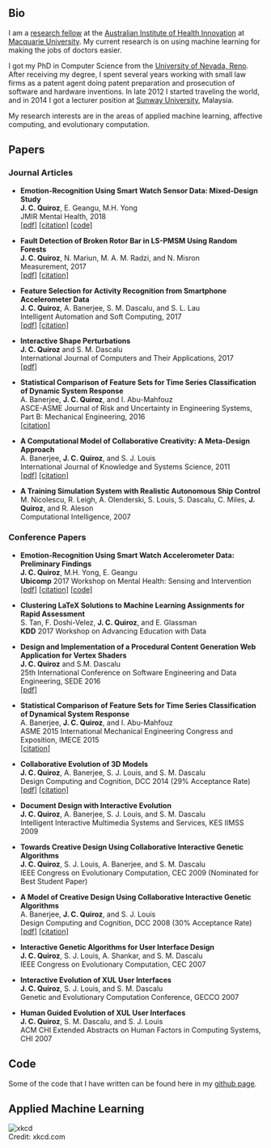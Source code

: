 ## Bio

I am a [research fellow](https://researchers.mq.edu.au/en/persons/juan-quiroz-aguilera) at the [Australian Institute of Health Innovation](https://www.mq.edu.au/research/research-centres-groups-and-facilities/healthy-people/centres/australian-institute-of-health-innovation) at [Macquarie University](https://www.mq.edu.au/).
My current research is on using machine learning for making the jobs of doctors easier.

I got my PhD in Computer Science from the [University of Nevada, Reno](https://www.unr.edu/). After receiving my degree, I spent several years working with small law firms as a patent agent doing patent preparation and prosecution of software and hardware inventions. In late 2012 I started traveling the world, and in 2014 I got a lecturer position at [Sunway University](https://university.sunway.edu.my/), Malaysia. 

My research interests are in the areas of applied machine learning, affective computing, and evolutionary computation. 

## Papers

### Journal Articles
- **Emotion-Recognition Using Smart Watch Sensor Data: Mixed-Design Study**  
**J. C. Quiroz**, E. Geangu, M.H. Yong  
JMIR Mental Health, 2018  
[\[pdf\]](https://mental.jmir.org/2018/3/e10153/pdf)
[\[citation\]](http://doi.org/10.2196/10153)
[\[code\]](https://github.com/juancq/emotion-recognition-walking-acc)


- **Fault Detection of Broken Rotor Bar in LS-PMSM Using Random Forests**  
**J. C. Quiroz**, N. Mariun, M. A. M. Radzi, and N. Misron  
Measurement, 2017  
[\[pdf\]](https://arxiv.org/pdf/1711.02510)
[\[citation\]](https://doi.org/10.1016/j.measurement.2017.11.004)


- **Feature Selection for Activity Recognition from Smartphone Accelerometer Data**  
**J. C. Quiroz**, A. Banerjee, S. M. Dascalu, and S. L. Lau  
Intelligent Automation and Soft Computing, 2017  
[\[pdf\]](https://juancq.github.io/assets/features_accelerometer.pdf)
[\[citation\]](http://www.tandfonline.com/doi/abs/10.1080/10798587.2017.1342400)

- **Interactive Shape Perturbations**  
**J. C. Quiroz** and S. M. Dascalu  
International Journal of Computers and Their Applications, 2017  
[\[pdf\]](https://arxiv.org/pdf/1706.04077.pdf)

- **Statistical Comparison of Feature Sets for Time Series Classification of Dynamic System Response**  
A. Banerjee, **J. C. Quiroz**, and I. Abu-Mahfouz  
ASCE-ASME Journal of Risk and Uncertainty in Engineering Systems, Part B: Mechanical Engineering, 2016  
[\[citation\]](http://risk.asmedigitalcollection.asme.org/article.aspx?articleid=2522536)

- **A Computational Model of Collaborative Creativity: A Meta-Design Approach**  
A. Banerjee, **J. C. Quiroz**, and S. J. Louis  
International Journal of Knowledge and Systems Science, 2011  
[\[pdf\]](https://juancq.github.io/assets/ijkss_creativity.pdf)
[\[citation\]](https://doi.org/10.4018/jkss.2011040105)


- **A Training Simulation System with Realistic Autonomous Ship Control**  
M. Nicolescu, R. Leigh, A. Olenderski, S. Louis, S. Dascalu, C. Miles, **J. Quiroz**, and R. Aleson  
Computational Intelligence, 2007

### Conference Papers
- **Emotion-Recognition Using Smart Watch Accelerometer Data: Preliminary Findings**  
**J. C. Quiroz**, M.H. Yong, E. Geangu  
**Ubicomp** 2017 Workshop on Mental Health: Sensing and Intervention  
[\[pdf\]](https://arxiv.org/pdf/1709.09148.pdf) 
[\[citation\]](http://dl.acm.org/citation.cfm?id=3125614)
[\[code\]](https://github.com/juancq/emotion-recognition-walking-acc)

- **Clustering LaTeX Solutions to Machine Learning Assignments for Rapid Assessment**  
S. Tan, F. Doshi-Velez, **J. C. Quiroz**, and E. Glassman  
**KDD** 2017 Workshop on Advancing Education with Data

- **Design and Implementation of a Procedural Content Generation Web Application for Vertex Shaders**  
**J. C. Quiroz** and S.M. Dascalu  
25th International Conference on Software Engineering and Data Engineering, SEDE 2016  
[\[pdf\]](https://arxiv.org/pdf/1608.05231)

- **Statistical Comparison of Feature Sets for Time Series Classification of Dynamical System Response**  
A. Banerjee, **J. C. Quiroz**, and I. Abu-Mahfouz  
ASME 2015 International Mechanical Engineering Congress and Exposition, IMECE 2015  
[\[citation\]](http://proceedings.asmedigitalcollection.asme.org/proceeding.aspx?articleid=2500683)

- **Collaborative Evolution of 3D Models**  
**J. C. Quiroz**, A. Banerjee, S. J. Louis, and S. M. Dascalu  
Design Computing and Cognition, DCC 2014 (29% Acceptance Rate)  
[\[pdf\]](https://juancq.github.io/assets/dcc_3d_modeling.pdf)
[\[citation\]](https://doi.org/10.1007/978-3-319-14956-1_28)


- **Document Design with Interactive Evolution**  
**J. C. Quiroz**, A. Banerjee, S. J. Louis, and S. M. Dascalu  
Intelligent Interactive Multimedia Systems and Services, KES IIMSS 2009

- **Towards Creative Design Using Collaborative Interactive Genetic Algorithms**  
**J. C. Quiroz**, S. J. Louis, A. Banerjee, and S. M. Dascalu  
IEEE Congress on Evolutionary Computation, CEC 2009 (Nominated for Best Student Paper)

- **A Model of Creative Design Using Collaborative Interactive Genetic Algorithms**  
A. Banerjee, **J. C. Quiroz**, and S. J. Louis  
Design Computing and Cognition, DCC 2008 (30% Acceptance Rate)  
[\[pdf\]](https://juancq.github.io/assets/ciga.pdf)
[\[citation\]](https://doi.org/10.1007/978-1-4020-8728-8_21)

- **Interactive Genetic Algorithms for User Interface Design**  
**J. C. Quiroz**, S. J. Louis, A. Shankar, and S. M. Dascalu  
IEEE Congress on Evolutionary Computation, CEC 2007

-  **Interactive Evolution of XUL User Interfaces**  
**J. C. Quiroz**, S. J. Louis, and S. M. Dascalu  
Genetic and Evolutionary Computation Conference, GECCO 2007

-  **Human Guided Evolution of XUL User Interfaces**  
**J. C. Quiroz**, S. M. Dascalu, and S. J. Louis  
ACM CHI Extended Abstracts on Human Factors in Computing Systems, CHI 2007

## Code
Some of the code that I have written can be found here in my [github page](https://github.com/juancq/).

## Applied Machine Learning
![xkcd](https://imgs.xkcd.com/comics/machine_learning.png "xkcd")  
Credit: xkcd.com



